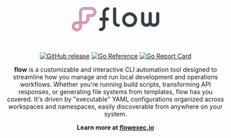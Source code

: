 <p align="center"><img src="docs/_media/logo.png" alt="flow" width="200"/></p>

<br>

<p align="center">
    <a href="https://img.shields.io/github/v/release/jahvon/flow"><img src="https://img.shields.io/github/v/release/jahvon/flow" alt="GitHub release"></a>
    <a href="https://pkg.go.dev/github.com/jahvon/flow"><img src="https://pkg.go.dev/badge/github.com/jahvon/flow.svg" alt="Go Reference"></a>
    <a href="https://goreportcard.com/report/github.com/jahvon/flow"><img src="https://goreportcard.com/badge/github.com/jahvon/flow" alt="Go Report Card"></a>
</p>

<p align="center">
    <b>flow</b> is a customizable and interactive CLI automation tool designed to streamline how you manage and run local 
    development and operations workflows. Whether you're running build scripts, transforming API responses, or generating 
    file systems from templates, flow has you covered. It's driven by "executable" YAML configurations organized across 
    workspaces and namespaces, easily discoverable from anywhere on your system.
</p>

<p align="center"><b>Learn more at <a href="https://flowexec.io">flowexec.io</a></b></p>
